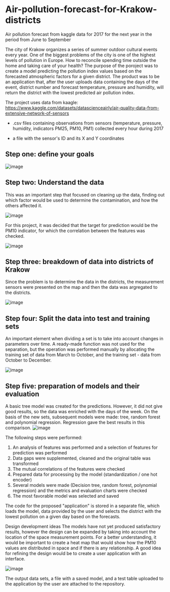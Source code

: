 # Air-pollution-forecast-for-Krakow-districts
Air pollution forecast from kaggle data for 2017 for the next year in the period from June to September


The city of Krakow organizes a series of summer outdoor cultural events every year. One of the biggest problems of the city is one of the highest levels of pollution in Europe. How to reconcile spending time outside the home and taking care of your health? The purpose of the poroject was to create a model predicting the pollution index values based on the forecasted atmospheric factors for a given district. The product was to be an application that, after the user uploads data containing the days of the event, district number and forecast temperature, pressure and humidity, will return the district with the lowest predicted air pollution index.

The project uses data from kaagle:
https://www.kaggle.com/datasets/datascienceairly/air-quality-data-from-extensive-network-of-sensors

- .csv files containing observations from sensors (temperature, pressure, humidity, indicators PM25, PM10, PM1) collected every hour during 2017

- a file with the sensor's ID and its X and Y coordinates


## Step one: define your goals

![image](https://user-images.githubusercontent.com/94246903/181913777-92eda115-9e2e-4acf-a0dc-6fccf7e65f3a.png)

## Step two: Understand the data

This was an important step that focused on cleaning up the data, finding out which factor would be used to determine the contamination, and how the others affected it.

![image](https://user-images.githubusercontent.com/94246903/181914213-887264ec-4362-44c6-a1a2-0652572f07a9.png)

For this project, it was decided that the target for prediction would be the PM10 indicator, for which the correlation between the features was checked.

![image](https://user-images.githubusercontent.com/94246903/181914185-a09b46c9-e092-4014-8c73-5812ec21b614.png)

## Step three: breakdown of data into districts of Krakow

Since the problem is to determine the data in the districts, the measurement sensors were presented on the map and then the data was argregated to the districts.

![image](https://user-images.githubusercontent.com/94246903/181914275-44981f03-75fc-4187-b738-5341960aa2ee.png)

## Step four: Split the data into test and training sets
An important element when dividing a set is to take into account changes in parameters over time. A ready-made function was not used for the separation, but the operation was performed manually by allocating the training set of data from March to October, and the training set - data from October to December.

![image](https://user-images.githubusercontent.com/94246903/181915239-5a3b025a-e4fa-4def-a423-fbc78094f062.png)

## Step five: preparation of models and their evaluation

A basic tree model was created for the predictions. However, it did not give good results, so the data was enriched with the days of the week. On the basis of the new sets, subsequent models were made: tree, random forest and polynomial regression. Regression gave the best results in this comparison.
![image](https://user-images.githubusercontent.com/94246903/181915759-23c5bd4a-ca3a-42ec-b91a-a1eb25ccff5e.png)


The following steps were performed:

1. An analysis of features was performed and a selection of features for prediction was performed
2. Data gaps were supplemented, cleaned and the original table was transformed
3. The mutual correlations of the features were checked
4. Prepared data for processing by the model (standardization / one hot encoder)
5. Several models were made (Decision tree, random forest, polynomial regression) and the metrics and evaluation charts were checked
6. The most favorable model was selected and saved


The code for the proposed "application" is stored in a separate file, which loads the model, data provided by the user and selects the district with the lowest pollution on a given day based on the forecasts.

Design development ideas
The models have not yet produced satisfactory results, however the design can be expanded by taking into account the location of the space measurement points. For a better understanding, it would be important to create a heat map that would show how the PM10 values are distributed in space and if there is any relationship. A good idea for refining the design would be to create a user application with an interface.

![image](https://user-images.githubusercontent.com/94246903/181916539-923b0e69-81b4-40b9-8d8a-3b4e1f1cbbde.png)


The output data sets, a file with a saved model, and a test table uploaded to the application by the user are attached to the repository.
